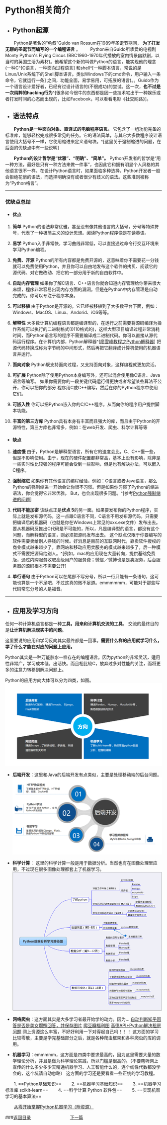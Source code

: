 # Python相关简介
- ## Python起源

&emsp;&emsp;Python是著名的“龟叔”Guido van Rossum在1989年圣诞节期间，
**为了打发无聊的圣诞节而编写的一个编程语言** 。
&emsp;&emsp;Python来自Guido所挚爱的电视剧Monty Python's Flying Circus (BBC1960-1970年代播放的室内情景幽默剧，以当时的英国生活为素材)。他希望这个新的叫做Python的语言，能实现他的理念(一种C^[C语言，一种面向过程语言] 和shell^[一种脚本语言，常说的是Linux/Unix系统下的Shell脚本语言。类似Windows下的cmd命令，用户输入一条命令，它就运行一条] 之间，功能全面，易学易用，可拓展的语言)。。Guido作为一个语言设计爱好者，已经有过设计语言的(不很成功)的尝试。这一次，**也不过是一次纯粹的hacking行为**^[很多如今很牛的东西都是因一些技术宅出于一种娱乐或者打发时间的心态而出现的，比如Facebook，可以看看电影《社交网路》]。

- ## 语法特点

&emsp;&emsp;**Python是一种面向对象、直译式的电脑程序语言。** 它包含了一组功能完备的标准库，能够轻松完成很多常见的任务。它的语法简单，与其它大多数程序设计语言使用大括号不一样，它使用缩进来定义语句块。^[这里关于强制缩进的问题，在后面的优缺点中有一些说明]

&emsp;&emsp;**Python的设计哲学是“优雅”、“明确”、“简单”。** Python开发者的哲学是“用一种方法，最好是只有一种方法来做一件事”，也因此它和拥有明显个人风格的其他语言很不一样。在设计Python语言时，如果面临多种选择，Python开发者一般会拒绝花俏的语法，而选择明确没有或者很少有歧义的语法。这些准则被称为“Python格言”。

---

### 优缺点总结
- #### 优点
1. **简单**
Python的语法非常优雅，甚至没有像其他语言的大括号，分号等特殊符号，代表了一种极简主义的设计思想。阅读Python程序像是在读英语。

2. **易学**
Python入手非常快，学习曲线非常低，可以直接通过命令行交互环境来学习Python编程。

3. **免费、开源**
Python的所有内容都是免费开源的，这意味着你不需要花一分钱就可以免费使用Python，并且你可以自由地发布这个软件的拷贝、阅读它的源代码、对它做改动、把它的一部分用于新的自由软件中。

4. **自动内存管理**
如果你了解C语言、C++语言你就会知道内存管理给你带来很大麻烦，程序非常容易出现内存方面的漏洞。但是在Python中内存管理是自动完成的，你可以专注于程序本身。

5. **可以移植**
由于Python是开源的，它已经被移植到了大多数平台下面，例如：Windows、MacOS、Linux、Andorid、iOS等等。

6. **解释性**
大多数计算机编程语言都是编译型的，在运行之前需要将源码编译为操作系统可以执行的二进制格式(0110格式的)，这样大型项目编译过程非常消耗时间，而Python语言写的程序不需要编译成二进制代码。你可以直接从源代码运行程序。在计算机内部，Python解释器^[[廖雪峰教程之Python解释器](https://www.liaoxuefeng.com/wiki/0014316089557264a6b348958f449949df42a6d3a2e542c000/00143161198846783e33de56d4041058c3dfc7e44ee1203000)] 把源代码转换成称为字节码的中间形式，然后再把它翻译成计算机使用的机器语言并运行。

7. **面向对象**
Python既支持面向过程，又支持面向对象，这样编程就更加灵活。

8. **可扩展**
Python除了使用Python本身编写外，还可以混合使用像C语言、Java语言等编写。
如果你需要你的一段关键代码运行得更快或者希望某些算法不公开，你可以把你的部分
程序用C或C++编写，然后在你的Python程序中使用它们。

9. **可嵌入性**
你可以把Python嵌入你的C/C++程序，从而向你的程序用户提供脚本功能。

10. **丰富的第三方库**
Python具有本身有丰富而且强大的库，而且由于Python的开源特性，第三方库也非常多，例如：在web开发、爬虫、科学计算等等


- #### 缺点
1. **速度慢**
由于，Python是解释型语言，所有它的速度会比，C、C++慢一些，但是不影响使用。由于，现在的硬件配置都非常高，基本上没有影响，除非是一些实时性比较强的程序可能会受到一些影响，但是也有解决办法，可以嵌入C程序。

2. **强制缩进**
如果你有其他语言的编程经验，例如：C语言或者Java语言，那么Python的强制缩进一开始会让你很不习惯。但是如果你习惯了Python的缩进语法，你会觉得它非常优雅。
But，也会出现很多问题。^[参考[Python强制缩进的问题](http://note.youdao.com/noteshare?id=f591aba921885698ca6981e717b62adc&sub=4CC9B330B18C4F1196E7DBAB5FC823D0)]

3. **代码不能加密**
该缺点正是**优点 5**的另一面。如果要发布你的Python程序，实际上就是发布源代码，这一点跟C语言不同，C语言不用发布源代码，只需要把编译后的机器码（也就是你在Windows上常见的xxx.exe文件）发布出去。要从机器码反推出C代码是不可能的，所以，凡是编译型的语言，都没有这个问题，而解释型的语言，则必须把源码发布出去。
这个缺点仅限于你要编写的软件需要卖给别人挣钱的时候。好消息是目前的互联网时代，靠卖软件授权的商业模式越来越少了，靠网站和移动应用卖服务的模式越来越多了，后一种模式不需要把源码给别人。^[例如，mac的应用现在大量转向，提供基础免费版，通过内购服务收取高级用户的服务费；微信／微博也是是卖服务，后台服务器的源码根本不需要公开]

4. **单行语句**
由于Python可以在尾部不写分号，所以一行只能有一条语句，这可能也算是一个不足吧，不过这真的微不足道。emmmmmm，可能对于那些写代码常忘分号的人是福音。

---

- ## 应用及学习方向

任何一种计算机语言都是一种**工具，用来和计算机交流的工具**。
交流的最终目的是**让计算机解决现实中的问题**。


这里要说的应用和学习反向其实最终都是一回事。**需要什么样的应用就学习什么，学了什么才能在对应的问题上应用。**

Python其实是一种万能胶水一样存在的编程语言。因为python的非常灵活，适用性非常广，学习成本低，出活快。而且相比较C，放弃过多对性能的关注，而将更多的注意力转移到解决问题上。

Python的应用方向大体可以分为四类，如图。
![python学习方向](https://github.com/yrylalala/Python-Learning/raw/master/pic/python%E7%9B%B8%E5%85%B3%E7%AE%80%E4%BB%8B/%E5%AD%A6%E4%B9%A0%E6%96%B9%E5%90%91.jpg)

- **后端开发**：这里和Java的后端开发有点类似，主要是处理移动端的后台问题。
![python后端开发](https://github.com/yrylalala/Python-Learning/raw/master/pic/python%E7%9B%B8%E5%85%B3%E7%AE%80%E4%BB%8B/%E5%90%8E%E7%AB%AF%E5%BC%80%E5%8F%91.jpg)


- **科学计算**：
这里的科学计算一般是用于数据分析。当然也有在图像处理里应用，不过现在很多图像处理都套上了机器学习。
![python数据分析](https://github.com/yrylalala/Python-Learning/raw/master/pic/python%E7%9B%B8%E5%85%B3%E7%AE%80%E4%BB%8B/%E7%A7%91%E5%AD%A6%E8%AE%A1%E7%AE%97.jpg)

- **网络爬虫**：这方面其实是大多学习者最开始学的动力。因为...
[自动判断知乎回答是否是美女爆照回答，并保存图片](https://www.zhihu.com/question/33646570/answer/101801158?utm_source=wechat_session&utm_medium=social)
[爬豆瓣福利图](https://www.zhihu.com/question/33646570/answer/101917543?utm_source=wechat_session&utm_medium=social)
[高德API+Python解决租房问题](https://zhuanlan.zhihu.com/p/21883516)
网上资源这么丰富，不好好利用一下对得起自己吗！！！
这方面的学习比较零散，主要是学完基础部分之后，就是各种爬虫框架和各种爬虫的库的调用。


- **机器学习**：emmmmm，这方面是四类中要求最高的，因为这里需要大量的数学理论分析，并且是做为科学理论实践，所以门槛是很高的。（不要瞎听网上宣传的什么多少多少天精通机器学习、人工智能什么的，连个线性代数都没学会的，这个坑请自动忽略）
这方面的学习还是要看看一些正统的学习教程。

&emsp;&emsp;1. ==Python基础知识==
&emsp;&emsp;2. ==机器学习基础知识==
&emsp;&emsp;3. ==机器学习标准库 scikit-learn==
&emsp;&emsp;4. ==科学计算 Python 软件包==
&emsp;&emsp;5. ==实现机器学习的基本算法==

&emsp;&emsp;[从零开始掌握Python机器学习（附资源）](https://www.jiqizhixin.com/articles/2017-03-14-2)

###[返回目录](https://yrylalala.github.io/Python-Learning/)&emsp;&emsp;&emsp;&emsp;&emsp;&emsp;&emsp;&emsp;&emsp;[下一篇](/note/Html/Python解释器)
